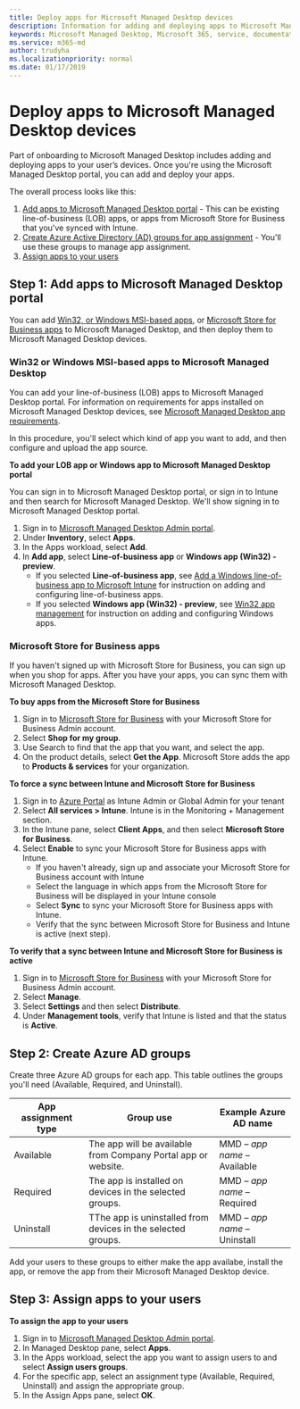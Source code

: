 ```yaml
---
title: Deploy apps for Microsoft Managed Desktop devices
description: Information for adding and deploying apps to Microsoft Managed Desktop devices.  
keywords: Microsoft Managed Desktop, Microsoft 365, service, documentation, apps, line-of-business apps, LOB apps
ms.service: m365-md
author: trudyha
ms.localizationpriority: normal
ms.date: 01/17/2019
---
```


# Deploy apps to Microsoft Managed Desktop devices
Part of onboarding to Microsoft Managed Desktop includes adding and deploying apps to your user’s devices. Once you're using the Microsoft Managed Desktop portal, you can add and deploy your apps. 

The overall process looks like this:
1. [Add apps to Microsoft Managed Desktop portal](#1) - This can be existing line-of-business (LOB) apps, or apps from Microsoft Store for Business that you've synced with Intune. 
2. [Create Azure Active Directory (AD) groups for app assignment](#2) - You'll use these groups to manage app assignment.
3. [Assign apps to your users](#3)

<span id="1" />

## Step 1: Add apps to Microsoft Managed Desktop portal
You can add [Win32, or Windows MSI-based apps](#lob-apps), or [Microsoft Store for Business apps](#msfb-apps) to Microsoft Managed Desktop, and then deploy them to Microsoft Managed Desktop devices.

<span id="lob-apps">

###  Win32 or Windows MSI-based apps to Microsoft Managed Desktop

You can add your line-of-business (LOB) apps to Microsoft Managed Desktop portal. For information on requirements for apps installed on Microsoft Managed Desktop devices, see [Microsoft Managed Desktop app requirements](https://docs.microsoft.com/microsoft-365/managed-desktop/service-description/mmd-app-requirements).

In this procedure, you'll select which kind of app you want to add, and then configure and upload the app source. 

**To add your LOB app or Windows app to Microsoft Managed Desktop portal**

You can sign in to Microsoft Managed Desktop portal, or sign in to Intune and then search for Microsoft Managed Desktop. We'll show signing in to Microsoft Managed Desktop portal. 

1.	Sign in to [Microsoft Managed Desktop Admin portal](http://aka.ms/mmdportal). 
2.	Under **Inventory**, select **Apps**.
3.	In the Apps workload, select **Add**.
4.	In **Add app**, select **Line-of-business app** or **Windows app (Win32) - preview**.
    - If you selected **Line-of-business app**, see [Add a Windows line-of-business app to Microsoft Intune](https://docs.microsoft.com/intune/lob-apps-windows) for instruction on adding and configuring line-of-business apps.
    - If you selected **Windows app (Win32) - preview**, see [Win32 app management](https://docs.microsoft.com/intune/apps-win32-app-management) for instruction on adding and configuring Windows apps.

<span id="msfb-apps">

### Microsoft Store for Business apps
If you haven't signed up with Microsoft Store for Business, you can sign up when you shop for apps. After you have your apps, you can sync them with Microsoft Managed Desktop. 

**To buy apps from the Microsoft Store for Business**

1. Sign in to [Microsoft Store for Business](https://businessstore.microsoft.com) with your Microsoft Store for Business Admin account.
2. Select **Shop for my group**.
3. Use Search to find that the app that you want, and select the app.
4. On the product details, select **Get the App**. 
Microsoft Store adds the app to **Products & services** for your organization.

**To force a sync between Intune and Microsoft Store for Business**
1. Sign in to [Azure Portal](https://portal.azure.com/) as Intune Admin or Global Admin for your tenant
2. Select **All services > Intune**. 
Intune is in the Monitoring + Management section.
3. In the Intune pane, select **Client Apps**, and then select **Microsoft Store for Business**.
4. Select **Enable** to sync your Microsoft Store for Business apps with Intune.
    - If you haven't already, sign up and associate your Microsoft Store for Business account with Intune
    - Select the language in which apps from the Microsoft Store for Business will be displayed in your Intune console
    - Select **Sync** to sync your Microsoft Store for Business apps with Intune.
    - Verify that the sync between Microsoft Store for Business and Intune is active (next step). 

**To verify that a sync between Intune and Microsoft Store for Business is active**
1. Sign in to [Microsoft Store for Business](https://businessstore.microsoft.com) with your Microsoft Store for Business Admin account.
2. Select **Manage**.
3. Select **Settings** and then select **Distribute**.
4. Under **Management tools**, verify that Intune is listed and that the status is **Active**.  

<span id="2" />

## Step 2: Create Azure AD groups

Create three Azure AD groups for each app. This table outlines the groups you'll need (Available, Required, and Uninstall). 

App assignment type |	Group use	| Example Azure AD name
--- | --- | ---
Available |  The app will be available from Company Portal app or website. | MMD – *app name* – Available
Required |  The app is installed on devices in the selected groups. | MMD – *app name* – Required
Uninstall |  TThe app is uninstalled from devices in the selected groups. | MMD – *app name* – Uninstall

Add your users to these groups to either make the app availabe, install the app, or remove the app from their Microsoft Managed Desktop device. 

<span id="3" />

## Step 3: Assign apps to your users

**To assign the app to your users**

1. Sign in to [Microsoft Managed Desktop Admin portal](http://aka.ms/mmdportal).
2. In Managed Desktop pane, select **Apps**.
3. In the Apps workload, select the app you want to assign users to and select **Assign users groups**.
4. For the specific app, select an assignment type (Available, Required, Uninstall) and assign the appropriate group.
5. In the Assign Apps pane, select **OK**.

<!--# Preparing apps for Microsoft Managed Desktop

This topic is the target for 2 "Learn more" links in the Admin Portal (aka.ms/app-overview;app-package); also target for link from Online resources (aka.ms/app-overviewmmd-app-prep) do not delete.

Applications: supported/onboard/deployment
 
Microsoft and Microsoft Managed Desktop customers have equally critical, yet different responsibilities around applications used with Microsoft Managed Desktop.

## Microsoft responsibilities
**Office 365 apps**
Microsoft will provide full service for the deployment, update, and support of specific Office 365 apps. All users will receive the base set of Office 365 click to run, 64 bit version of applications included in the device’s image so that a user can quickly become productive. The Project and Visio applications in of the Office 365 suite are licensed separately.  Microsoft Managed Desktop will provide deployment groups allowing the IT Administrator to manage licenses and deploy these applications appropriately for their organization. Microsoft will support end users of these applications through the Microsoft Managed Desktop Support channels.

**Line-of-business apps**
Microsoft provides tooling for IT Administrators to manage and deploy their line-of-business (LOB) applications to end users as a part of the Intune product. Microsoft will support application deployment issues as detailed in [Line-of-business applications](#line-of-business-applications) 

**Deploy with Intune**
Intune will be linked to the **Microsoft Store for Business** during Microsoft Managed Desktop onboarding allowing procured apps to be deployed through Intune. Microsoft will also deploy the web-based version of the Company Portal to end users so that IT Administrators can provide a self-service experience for end users.

**App management**
Microsoft may identify restricted applications which are not suitable for the modern workplace because of their system impact. When such an application is identified Microsoft will notify the customer and that application will need to be removed from the tenant. 

For more information on restricted app behaviors and app requirements, see [Microsoft Managed Desktop app requirements](../service-description/mmd-app-requirements.md)

## Customer responsibilities
The Office 365 Suite is core to Microsoft’s productivity offerings and is included in the Microsoft 365 License for all Microsoft Managed Desktop users. While Microsoft deploys, updates, and supports Office Applications to Microsoft Managed Desktop Devices there are still some areas for which the customer is responsible.
- **Assign licenses** - Customers are responsible for assigning the appropriate licenses to end users for Office 365. 
- **Add users to security groups** - For customers with users who need Project or Visio, the IT administrator must add those users to the appropriate deployment groups. IT administrators are also responsible for managing end of life for those users. 
- **Deploy Office 365 Add Ons** - Customers are responsible for deploying any plugins to the Office 365 suite which are deemed necessary. 

Since line-of-business (LOB) apps are unique for each customer, customers are responsible for managing all applications within their organization not deployed by Microsoft. This includes:
- Deciding which apps are needed and who needs them
- Assigning apps to those users
- Create and maintain Azure Active Directory (AD) groups for managing app assignments 

The customer must upload LOB apps to Intune. They are then responsible for deploying, updating, and decommissioning those applications over their respective lifecycles, as well as managing support for these apps for their users.

## Office applications
As part of the Microsoft 365 E5 license, Office 365 Standard Suite (64 Bit) is deployed by Microsoft. 

For details, see [Microsoft Managed Desktop technologies](../intro/technologies.md) <!--- and the other applications licensed under Office 365 E5 may be deployed by the customer using Intune’s deployment tools.

## Line-of-business applications
This table summarizes responsibilities across the different phases for line-of-business (LOB) applications. 

Application work items |	Customer	| Microsoft
--- | --- | ---
**Onboarding apps** |  |
Identify applications needed for targeted user groups	| ![yes](images/checkmark.png)	|
Create and manage Azure AD groups for app deployment | ![yes](images/checkmark.png)	|	
**App Packaging** |  |
Package apps to meet Intune deployment standards |	![yes](images/checkmark.png) |	
Upload apps to Intune |	![yes](images/checkmark.png)	 |
Test apps in Microsoft Managed Desktop environment |	![yes](images/checkmark.png) |	
Test apps with end users	| ![yes](images/checkmark.png) |	
**Deployment** | |
Manage and assign users to applications	 | ![yes](images/checkmark.png)	 |
Intune deployment tools delivers application to remote clients|	|	![yes](images/checkmark.png)
Identify and deploy application updates through Intune | ![yes](images/checkmark.png)	 |
Unistall and remove applications when they have been retired	| ![yes](images/checkmark.png) |	
**Management** | |
Procure and assign licenses |	![yes](images/checkmark.png)	 |
Provide end-user support for line-of-business apps	| ![yes](images/checkmark.png) |
Manage app settings remotely	| ![yes](images/checkmark.png) |

For information on LOB application requirements, see [Microsoft Managed Desktop application requirements](../service-description/mmd-app-requirements.md)


## Intune application deployment
Application management can be handled through the Microsoft Managed Desktop Admin portal, or through the Intune portal. Intune’s app management portal shows applications deployed for Windows, Android, and iOS. Microsoft Managed Desktop Admin portal limits the view to Windows 10 applications. Both are available through the Azure Portal. 
* [Intune app management basics](https://docs.microsoft.com/intune/app-management)
* [Add apps to Intune](https://docs.microsoft.com/intune/app-management)
   * [Add a line-of-business App](https://docs.microsoft.com/intune/lob-apps-windows)
   * [Add Win32 apps to Intune](https://docs.microsoft.com/intune/apps-win32-app-management)
   * [Add web applications](https://docs.microsoft.com/intune/web-app)
* [Deploy apps](https://docs.microsoft.com/intune/apps-deploy)
   * [Deploy apps to Windows 10](https://docs.microsoft.com/intune/apps-windows-10-app-deploy)
* Company Portal
   * [Deploy the Company Portal](https://docs.microsoft.com/intune/store-apps-company-portal-app)
   * [Configure the Company Portal app](https://docs.microsoft.com/intune/company-portal-app)-->